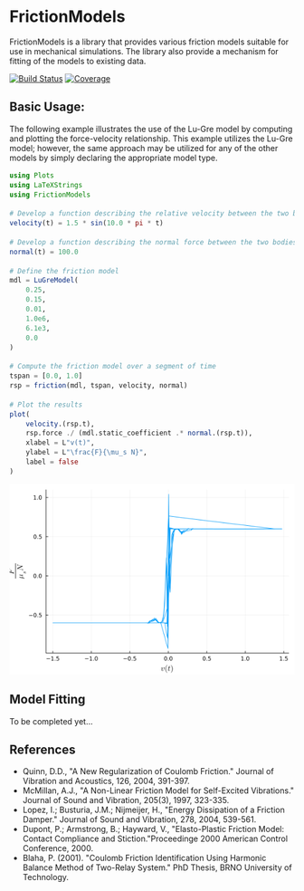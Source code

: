 # FrictionModels
FrictionModels is a library that provides various friction models suitable for use in mechanical simulations.  The library also provide a mechanism for fitting of the models to existing data.

[![Build Status](https://github.com/jchristopherson/FrictionModels.jl/actions/workflows/CI.yml/badge.svg?branch=main)](https://github.com/jchristopherson/FrictionModels.jl/actions/workflows/CI.yml?query=branch%3Amain)
[![Coverage](https://codecov.io/gh/jchristopherson/FrictionModels.jl/branch/main/graph/badge.svg)](https://codecov.io/gh/jchristopherson/FrictionModels.jl)

## Basic Usage:
The following example illustrates the use of the Lu-Gre model by computing and plotting the force-velocity relationship.  This example utilizes the Lu-Gre model; however, the same approach may be utilized for any of the other models by simply declaring the appropriate model type.
```julia
using Plots
using LaTeXStrings
using FrictionModels

# Develop a function describing the relative velocity between the two bodies.
velocity(t) = 1.5 * sin(10.0 * pi * t)

# Develop a function describing the normal force between the two bodies.
normal(t) = 100.0

# Define the friction model
mdl = LuGreModel(
    0.25,
    0.15,
    0.01,
    1.0e6,
    6.1e3,
    0.0
)

# Compute the friction model over a segment of time
tspan = [0.0, 1.0]
rsp = friction(mdl, tspan, velocity, normal)

# Plot the results
plot(
    velocity.(rsp.t), 
    rsp.force ./ (mdl.static_coefficient .* normal.(rsp.t)),
    xlabel = L"v(t)",
    ylabel = L"\frac{F}{\mu_s N}",
    label = false
)
```
![](images/lu_gre_example_plot_1.png?raw=true)

## Model Fitting
To be completed yet...

## References
- Quinn, D.D., "A New Regularization of Coulomb Friction." Journal of Vibration and Acoustics, 126, 2004, 391-397.
- McMillan, A.J., "A Non-Linear Friction Model for Self-Excited Vibrations." Journal of Sound and Vibration, 205(3), 1997, 323-335.
- Lopez, I.; Busturia, J.M.; Nijmeijer, H., "Energy Dissipation of a Friction Damper." Journal of Sound and Vibration, 278, 2004, 539-561.
- Dupont, P.; Armstrong, B.; Hayward, V., "Elasto-Plastic Friction Model: Contact Compliance and Stiction."Proceedinge 2000 American Control Conference, 2000.
- Blaha, P. (2001). "Coulomb Friction Identification Using Harmonic Balance Method of Two-Relay System." PhD Thesis, BRNO University of Technology.
